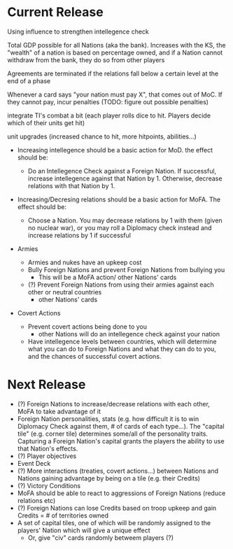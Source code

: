 # Current Release

Using influence to strengthen intellegence check

Total GDP possible for all Nations (aka the bank). Increases with the KS, the "wealth" of a nation is based on percentage owned, and if a Nation cannot withdraw from the bank, they do so from other players

Agreements are terminated if the relations fall below a certain level at the end of a phase

Whenever a card says "your nation must pay X", that comes out of MoC. If they cannot pay, incur penalties (TODO: figure out possible penalties)

integrate TI's combat a bit (each player rolls dice to hit. Players decide which of their units get hit)

unit upgrades (increased chance to hit, more hitpoints, abilities...)

- Increasing intellegence should be a basic action for MoD. the effect should be:
    - Do an Intellegence Check against a Foreign Nation. If successful, increase intellegence against that Nation by 1. Otherwise, decrease relations with that Nation by 1.
- Increasing/Decresing relations should be a basic action for MoFA. The effect should be:
    - Choose a Nation. You may decrease relations by 1 with them (given no nuclear war), or you may roll a Diplomacy check instead and increase relations by 1 if successful

- Armies
    - Armies and nukes have an upkeep cost
    - Bully Foreign Nations and prevent Foreign Nations from bullying you
        - This will be a MoFA action/ other Nations' cards
    - (?) Prevent Foreign Nations from using their armies against each other or neutral countries
        -  other Nations' cards
- Covert Actions
    - Prevent covert actions being done to you
        - other Nations will do an intellegence check against your nation
    - Have intellegence levels between countries, which will determine what you can do to Foreign Nations and what they can do to you, and the chances of successful covert actions.

# Next Release
- (?) Foreign Nations to increase/decrease relations with each other, MoFA to take advantage of it
- Foreign Nation personalities, stats (e.g. how difficult it is to win Diplomacy Check against them, # of cards of each type...). The "capital tile" (e.g. corner tile) determines some/all of the personality traits. Capturing a Foreign Nation's capital grants the players the ability to use that Nation's effects.
- (?) Player objectives
- Event Deck
- (?) More interactions (treaties, covert actions...) between Nations and Nations gaining advantage by being on a tile (e.g. their Credits)
- (?) Victory Conditions
- MoFA should be able to react to aggressions of Foreign Nations (reduce relations etc)
- (?) Foreign Nations can lose Credits based on troop upkeep and gain Credits = # of territories owned
- A set of capital tiles, one of which will be randomly assigned to the players' Nation which will give a unique effect
    - Or, give "civ" cards randomly betweem players (?)